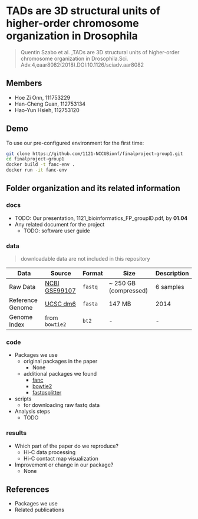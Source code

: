 # TADs are 3D structural units of higher-order chromosome organization in Drosophila

> Quentin Szabo et al. ,TADs are 3D structural units of higher-order chromosome organization in Drosophila.Sci. Adv.4,eaar8082(2018).DOI:10.1126/sciadv.aar8082

## Members

* Hoe Zi Onn, 111753229
* Han-Cheng Guan, 112753134
* Hao-Yun Hsieh, 112753120

## Demo

To use our pre-configured environment for the first time:

```bash
git clone https://github.com/1121-NCCUBionf/finalproject-group1.git
cd finalproject-group1
docker build -t fanc-env .
docker run -it fanc-env
```

## Folder organization and its related information

### docs

* TODO: Our presentation, 1121_bioinformatics_FP_groupID.pdf, by **01.04**
* Any related document for the project
  * TODO: software user guide

### data

> downloadable data are not included in this repository

| Data | Source | Format | Size | Description |
| ---- | ------ | ------ | ---- | ----------- |
| Raw Data | [NCBI GSE99107](https://www.ncbi.nlm.nih.gov/geo/query/acc.cgi?acc=GSE99107) | `fastq` | ~ 250 GB (compressed) | 6 samples |
| Reference Genome | [UCSC dm6](https://hgdownload.soe.ucsc.edu/downloads.html#fruitfly) | `fasta` | 147 MB | 2014 |
| Genome Index | from `bowtie2` | `bt2` | - | - |

### code

* Packages we use
  * original packages in the paper
    * None
  * additional packages we found
    * [fanc](https://github.com/vaquerizaslab/fanc)
    * [bowtie2](http://bowtie-bio.sourceforge.net/bowtie2/index.shtml)
    * [fastqsplitter](https://github.com/LUMC/fastqsplitter)
* scripts
  * for downloading raw fastq data
* Analysis steps
  * TODO

### results

* Which part of the paper do we reproduce?
  * Hi-C data processing
  * Hi-C contact map visualization
* Improvement or change in our package?
  * None

## References

* Packages we use
* Related publications
